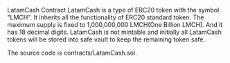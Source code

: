 LatamCash Contract
LatamCash is a type of ERC20 token with the symbol "LMCH". It inherits all the functionality of ERC20 standard token. 
The maximum supply is fixed to 1,000,000,000 LMCH(One Billion LMCH). And it has 18 decimal digits.
LatamCash is not mintable and initially all LatamCash tokens will be stored into safe vault to keep the remaining token safe.

The source code is contracts/LatamCash.sol.
